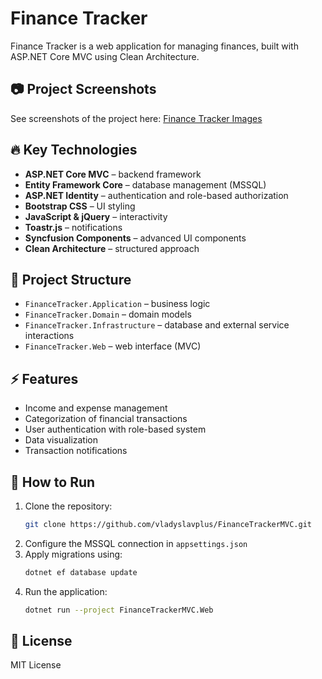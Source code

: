 ﻿# Finance Tracker

Finance Tracker is a web application for managing finances, built with ASP.NET Core MVC using Clean Architecture.

## 📷 Project Screenshots
See screenshots of the project here: <a href="https://imgur.com/a/finance-tracker-project-by-vladyslav-perevispa-asp-net-core-mvc-IlojimR" target="_blank">Finance Tracker Images</a>

## 🔥 Key Technologies
- **ASP.NET Core MVC** – backend framework
- **Entity Framework Core** – database management (MSSQL)
- **ASP.NET Identity** – authentication and role-based authorization
- **Bootstrap CSS** – UI styling
- **JavaScript & jQuery** – interactivity
- **Toastr.js** – notifications
- **Syncfusion Components** – advanced UI components
- **Clean Architecture** – structured approach

## 📂 Project Structure
- `FinanceTracker.Application` – business logic
- `FinanceTracker.Domain` – domain models
- `FinanceTracker.Infrastructure` – database and external service interactions
- `FinanceTracker.Web` – web interface (MVC)

## ⚡ Features
- Income and expense management
- Categorization of financial transactions
- User authentication with role-based system
- Data visualization
- Transaction notifications

## 🚀 How to Run
1. Clone the repository:  
   ```sh
   git clone https://github.com/vladyslavplus/FinanceTrackerMVC.git
   ```
2. Configure the MSSQL connection in `appsettings.json`
3. Apply migrations using:  
   ```sh
   dotnet ef database update
   ```
4. Run the application:  
   ```sh
   dotnet run --project FinanceTrackerMVC.Web
   ```

## 📜 License
MIT License

